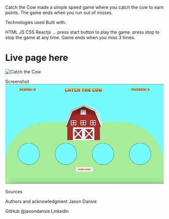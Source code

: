Catch the Cow
made a simple speed game where you catch the cow to earn points. The game ends when you run out of misses.

Technologies used
Built with:

HTML
JS
CSS
Reactjs
...
press start button to play the game. press stop to stop the game at any time. Game ends when you miss 3 times.

# Live page here
![Catch the Cow](https://tangerine-arithmetic-8e671a.netlify.app)

Screenshot
![Catch the Cow](./src/images/screenshot.png)

Sources

Authors and acknowledgment
Jason Dansie

GitHub @jasondansie
LinkedIn